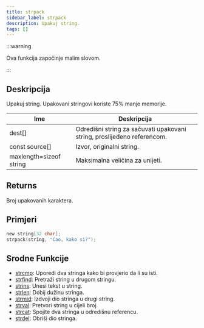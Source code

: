 ```yaml
---
title: strpack
sidebar_label: strpack
description: Upakuj string.
tags: []
---
```


:::warning

Ova funkcija započinje malim slovom.

:::

## Deskripcija

Upakuj string. Upakovani stringovi koriste 75% manje memorije.

| Ime                     | Deskripcija                                                             |
| ----------------------- | ----------------------------------------------------------------------- |
| dest[]                  | Odredišni string za sačuvati upakovani string, proslijeđeno referencom. |
| const source[]          | Izvor, originalni string.                                               |
| maxlength=sizeof string | Maksimalna veličina za unijeti.                                         |

## Returns

Broj upakovanih karaktera.

## Primjeri

```c
new string[32 char];
strpack(string, "Cao, kako si?");
```

## Srodne Funkcije

- [strcmp](strcmp): Uporedi dva stringa kako bi provjerio da li su isti.
- [strfind](strfind): Pretraži string u drugom stringu.
- [strins](strins): Unesi tekst u string.
- [strlen](strlen): Dobij dužinu stringa.
- [strmid](strmid): Izdvoji dio stringa u drugi string.
- [strval](strval): Pretvori string u cijeli broj.
- [strcat](strcat): Spojite dva stringa u odredišnu referencu.
- [strdel](strdel): Obriši dio stringa.
